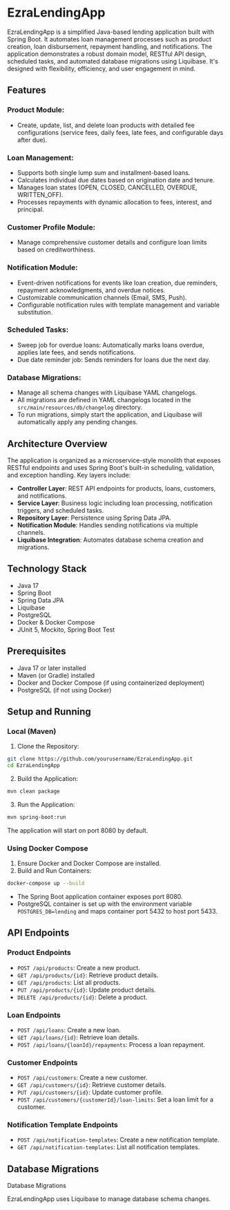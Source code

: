# EzraLendingApp

EzraLendingApp is a simplified Java-based lending application built with Spring Boot. It automates loan management processes such as product creation, loan disbursement, repayment handling, and notifications. The application demonstrates a robust domain model, RESTful API design, scheduled tasks, and automated database migrations using Liquibase. It's designed with flexibility, efficiency, and user engagement in mind.

## Features

### Product Module:
- Create, update, list, and delete loan products with detailed fee configurations (service fees, daily fees, late fees, and configurable days after due).

### Loan Management:
- Supports both single lump sum and installment-based loans.
- Calculates individual due dates based on origination date and tenure.
- Manages loan states (OPEN, CLOSED, CANCELLED, OVERDUE, WRITTEN_OFF).
- Processes repayments with dynamic allocation to fees, interest, and principal.

### Customer Profile Module:
- Manage comprehensive customer details and configure loan limits based on creditworthiness.

### Notification Module:
- Event-driven notifications for events like loan creation, due reminders, repayment acknowledgments, and overdue notices.
- Customizable communication channels (Email, SMS, Push).
- Configurable notification rules with template management and variable substitution.

### Scheduled Tasks:
- Sweep job for overdue loans: Automatically marks loans overdue, applies late fees, and sends notifications.
- Due date reminder job: Sends reminders for loans due the next day.

### Database Migrations:
- Manage all schema changes with Liquibase YAML changelogs.
- All migrations are defined in YAML changelogs located in the `src/main/resources/db/changelog` directory. 
- To run migrations, simply start the application, and Liquibase will automatically apply any pending changes.


## Architecture Overview

The application is organized as a microservice-style monolith that exposes RESTful endpoints and uses Spring Boot's built-in scheduling, validation, and exception handling. Key layers include:

- **Controller Layer**: REST API endpoints for products, loans, customers, and notifications.
- **Service Layer**: Business logic including loan processing, notification triggers, and scheduled tasks.
- **Repository Layer**: Persistence using Spring Data JPA.
- **Notification Module**: Handles sending notifications via multiple channels.
- **Liquibase Integration**: Automates database schema creation and migrations.

## Technology Stack

- Java 17
- Spring Boot
- Spring Data JPA
- Liquibase
- PostgreSQL
- Docker & Docker Compose
- JUnit 5, Mockito, Spring Boot Test

## Prerequisites

- Java 17 or later installed
- Maven (or Gradle) installed
- Docker and Docker Compose (if using containerized deployment)
- PostgreSQL (if not using Docker)

## Setup and Running

### Local (Maven)
1. Clone the Repository:
```bash
git clone https://github.com/yourusername/EzraLendingApp.git
cd EzraLendingApp
```

2. Build the Application:
```bash
mvn clean package
```

3. Run the Application:
```bash
mvn spring-boot:run
```
The application will start on port 8080 by default.

### Using Docker Compose
1. Ensure Docker and Docker Compose are installed.
2. Build and Run Containers:
```bash
docker-compose up --build
```
- The Spring Boot application container exposes port 8080.
- PostgreSQL container is set up with the environment variable `POSTGRES_DB=lending` and maps container port 5432 to host port 5433.


## API Endpoints

### Product Endpoints
- `POST /api/products`: Create a new product.
- `GET /api/products/{id}`: Retrieve product details.
- `GET /api/products`: List all products.
- `PUT /api/products/{id}`: Update product details.
- `DELETE /api/products/{id}`: Delete a product.

### Loan Endpoints
- `POST /api/loans`: Create a new loan.
- `GET /api/loans/{id}`: Retrieve loan details.
- `POST /api/loans/{loanId}/repayments`: Process a loan repayment.

### Customer Endpoints
- `POST /api/customers`: Create a new customer.
- `GET /api/customers/{id}`: Retrieve customer details.
- `PUT /api/customers/{id}`: Update customer profile.
- `POST /api/customers/{customerId}/loan-limits`: Set a loan limit for a customer.

### Notification Template Endpoints
- `POST /api/notification-templates`: Create a new notification template.
- `GET /api/notification-templates`: List all notification templates.

## Database Migrations

Database Migrations

EzraLendingApp uses Liquibase to manage database schema changes.

